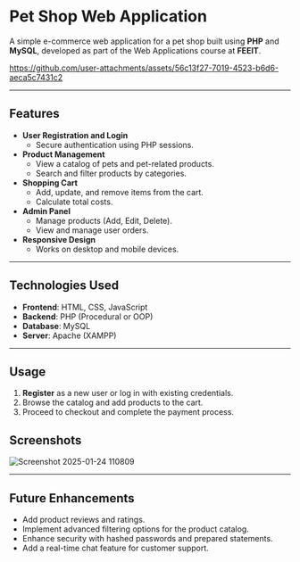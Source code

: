 # Pet Shop Web Application

A simple e-commerce web application for a pet shop built using **PHP** and **MySQL**, developed as part of the Web Applications course at **FEEIT**.


https://github.com/user-attachments/assets/56c13f27-7019-4523-b6d6-aeca5c7431c2


---

## Features

- **User Registration and Login**
  - Secure authentication using PHP sessions.
- **Product Management**
  - View a catalog of pets and pet-related products.
  - Search and filter products by categories.
- **Shopping Cart**
  - Add, update, and remove items from the cart.
  - Calculate total costs.
- **Admin Panel**
  - Manage products (Add, Edit, Delete).
  - View and manage user orders.
- **Responsive Design**
  - Works on desktop and mobile devices.

---

## Technologies Used

- **Frontend**: HTML, CSS, JavaScript
- **Backend**: PHP (Procedural or OOP)
- **Database**: MySQL
- **Server**: Apache (XAMPP)

---

## Usage
1. **Register** as a new user or log in with existing credentials.
2. Browse the catalog and add products to the cart.
3. Proceed to checkout and complete the payment process.


## Screenshots

![Screenshot 2025-01-24 110809](https://github.com/user-attachments/assets/5b0b41d0-be9d-473c-a13a-6af6a3313809)

---

## Future Enhancements

- Add product reviews and ratings.
- Implement advanced filtering options for the product catalog.
- Enhance security with hashed passwords and prepared statements.
- Add a real-time chat feature for customer support.

